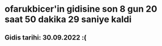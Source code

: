 # ofarukbicer'in gidisine son 8 gun 20 saat 50 dakika 29 saniye kaldi

## Gidis tarihi: 30.09.2022 :(